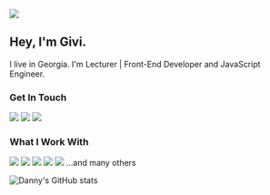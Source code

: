[![](https://visitcount.itsvg.in/api?id=GvinianidzeGivi&icon=9&color=12)](https://visitcount.itsvg.in)

## Hey, I'm Givi. 
I live in Georgia. I'm Lecturer | Front-End Developer and JavaScript Engineer.

### Get In Touch
<a href="mailto:danberadi@gmail.com"><img src="https://img.shields.io/badge/Gmail-D14836?style=for-the-badge&logo=gmail&logoColor=white"></a> <a href="https://www.linkedin.com/in/danielberger18/"><img src="https://img.shields.io/badge/LinkedIn-0077B5?style=for-the-badge&logo=linkedin&logoColor=white"></a> <a href="https://www.youtube.com/channel/UCMGSgppCK-hp4zmeqhp7CIw"><img src="https://img.shields.io/badge/YouTube-FF0000?style=for-the-badge&logo=youtube&logoColor=white"></a>

### What I Work With
<img src="https://img.shields.io/badge/JavaScript-F7DF1E?style=for-the-badge&logo=javascript&logoColor=black"> <img src="https://img.shields.io/badge/Node.js-43853D?style=for-the-badge&logo=node.js&logoColor=white"> <img src="https://img.shields.io/badge/HTML5-E34F26?style=for-the-badge&logo=html5&logoColor=white"> <img src="https://img.shields.io/badge/CSS3-1572B6?style=for-the-badge&logo=css3&logoColor=white"> <img src="https://img.shields.io/badge/React-20232A?style=for-the-badge&logo=react&logoColor=61DAFB"> 
...and many others

![Danny's GitHub stats](https://github-readme-stats.vercel.app/api?username=kungojung&show_icons=true&theme=dark)
